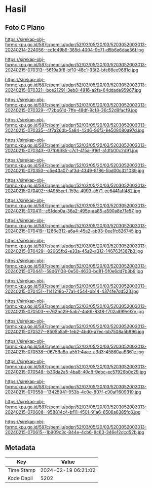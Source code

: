 # Hasil

## Foto C Plano

https://sirekap-obj-formc.kpu.go.id/587c/pemilu/pdpr/52/03/05/20/03/5203052003013-20240214-224056--cc1c49b9-385d-4004-9c71-d5b6e6dae56f.jpg

https://sirekap-obj-formc.kpu.go.id/587c/pemilu/pdpr/52/03/05/20/03/5203052003013-20240215-070313--5619a9f8-bf10-48c1-93f2-bfe66ee9681d.jpg

https://sirekap-obj-formc.kpu.go.id/587c/pemilu/pdpr/52/03/05/20/03/5203052003013-20240215-070321--bce21291-3eb8-4916-a2fa-64ddade95967.jpg

https://sirekap-obj-formc.kpu.go.id/587c/pemilu/pdpr/52/03/05/20/03/5203052003013-20240215-070329--f72bb61d-7ffe-48df-9cf8-36c52d8facf9.jpg

https://sirekap-obj-formc.kpu.go.id/587c/pemilu/pdpr/52/03/05/20/03/5203052003013-20240215-070335--4f7a26db-5a84-42d6-96f3-9e508080a97d.jpg

https://sirekap-obj-formc.kpu.go.id/587c/pemilu/pdpr/52/03/05/20/03/5203052003013-20240215-070343--07fb6685-c7c1-415a-9161-a1dfb00c2d91.jpg

https://sirekap-obj-formc.kpu.go.id/587c/pemilu/pdpr/52/03/05/20/03/5203052003013-20240215-070350--c5e43a07-af3d-4349-8186-5bd00c321039.jpg

https://sirekap-obj-formc.kpu.go.id/587c/pemilu/pdpr/52/03/05/20/03/5203052003013-20240215-070402--d4955cef-159a-4093-a571-ec6441aff482.jpg

https://sirekap-obj-formc.kpu.go.id/587c/pemilu/pdpr/52/03/05/20/03/5203052003013-20240215-070411--c51dcb0a-36a2-495e-aa85-a590a8e71e57.jpg

https://sirekap-obj-formc.kpu.go.id/587c/pemilu/pdpr/52/03/05/20/03/5203052003013-20240215-070419--1286e312-a6a4-45a2-ab93-0ee1fc826745.jpg

https://sirekap-obj-formc.kpu.go.id/587c/pemilu/pdpr/52/03/05/20/03/5203052003013-20240215-070429--82065fb2-e33a-45a2-a312-146763f387b3.jpg

https://sirekap-obj-formc.kpu.go.id/587c/pemilu/pdpr/52/03/05/20/03/5203052003013-20240215-070441--58d61138-0e50-4630-bd81-5f0e6dd7b3b9.jpg

https://sirekap-obj-formc.kpu.go.id/587c/pemilu/pdpr/52/03/05/20/03/5203052003013-20240215-070451--1141218b-77a1-4544-bb14-4374fe7dd523.jpg

https://sirekap-obj-formc.kpu.go.id/587c/pemilu/pdpr/52/03/05/20/03/5203052003013-20240215-070503--e762bc29-5ab7-4a86-83f8-f702a899e92e.jpg

https://sirekap-obj-formc.kpu.go.id/587c/pemilu/pdpr/52/03/05/20/03/5203052003013-20240215-070527--8505a5a9-1eb2-4bd0-a7ec-bb7508a5b896.jpg

https://sirekap-obj-formc.kpu.go.id/587c/pemilu/pdpr/52/03/05/20/03/5203052003013-20240215-070538--06756a8a-a551-4aae-a9d3-45860aa9361e.jpg

https://sirekap-obj-formc.kpu.go.id/587c/pemilu/pdpr/52/03/05/20/03/5203052003013-20240215-070548--b30da2a5-4ba8-40c8-9ebc-ec57926b0c29.jpg

https://sirekap-obj-formc.kpu.go.id/587c/pemilu/pdpr/52/03/05/20/03/5203052003013-20240215-070558--13425941-953b-4c0e-807f-c90af1609319.jpg

https://sirekap-obj-formc.kpu.go.id/587c/pemilu/pdpr/52/03/05/20/03/5203052003013-20240215-070608--958814c4-bf11-4501-91a6-6508a6385fc6.jpg

https://sirekap-obj-formc.kpu.go.id/587c/pemilu/pdpr/52/03/05/20/03/5203052003013-20240215-070615--1b909c3c-844e-4cb6-8c63-346e12dcd52b.jpg


## Metadata

| Key        | Value               |
| ---------- | ------------------- |
| Time Stamp | 2024-02-19 06:21:02 |
| Kode Dapil | 5202                |



